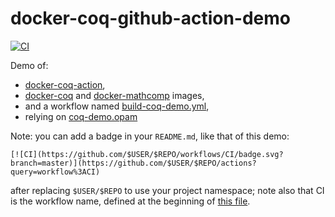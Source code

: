 # docker-coq-github-action-demo

[![CI](https://github.com/erikmd/docker-coq-github-action-demo/workflows/CI/badge.svg?branch=master)](https://github.com/erikmd/docker-coq-github-action-demo/actions?query=workflow%3ACI)

Demo of:

* [docker-coq-action](https://github.com/erikmd/docker-coq-action),
* [docker-coq](https://hub.docker.com/r/coqorg/coq) and
  [docker-mathcomp](https://hub.docker.com/r/mathcomp/mathcomp) images,
* and a workflow named [build-coq-demo.yml](./.github/workflows/build-coq-demo.yml),
* relying on [coq-demo.opam](./coq-demo.opam)

Note: you can add a badge in your `README.md`, like that of this demo:

```
[![CI](https://github.com/$USER/$REPO/workflows/CI/badge.svg?branch=master)](https://github.com/$USER/$REPO/actions?query=workflow%3ACI)
```

after replacing `$USER/$REPO` to use your project namespace; note also
that CI is the workflow name, defined at the beginning of [this file](
./.github/workflows/build-coq-demo.yml).
